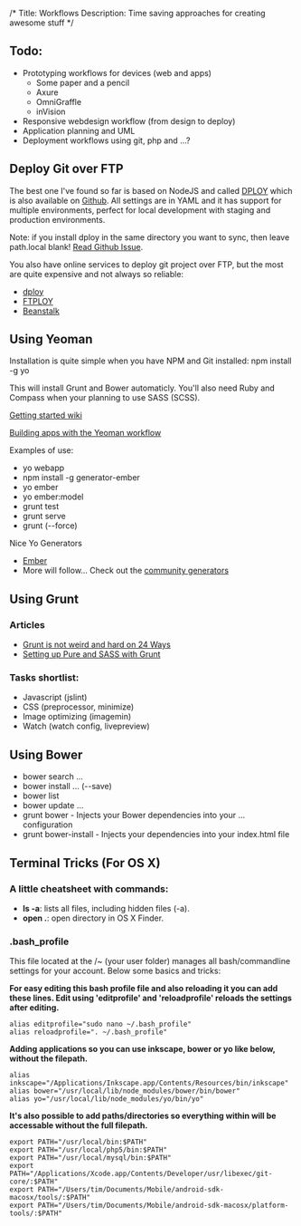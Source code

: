 /*
Title: Workflows
Description: Time saving approaches for creating awesome stuff
*/


## Todo:

* Prototyping workflows for devices (web and apps)
	* Some paper and a pencil
	* Axure
	* OmniGraffle
	* inVision
* Responsive webdesign workflow (from design to deploy)
* Application planning and UML
* Deployment workflows using git, php and ...?


## Deploy Git over FTP

The best one I've found so far is based on NodeJS and called [DPLOY](http://leanmeanfightingmachine.github.io/dploy/) which is also available on [Github](https://github.com/LeanMeanFightingMachine/dploy). All settings are in YAML and it has support for multiple environments, perfect for local development with staging and production environments.

Note: if you install dploy in the same directory you want to sync, then leave path.local blank! [Read Github Issue](https://github.com/LeanMeanFightingMachine/dploy/issues/19#issuecomment-29133963).

You also have online services to deploy git project over FTP, but the most are quite expensive and not always so reliable:

- [dploy](http://dploy.io/)
- [FTPLOY](http://ftploy.com/)
- [Beanstalk](http://beanstalkapp.com/)


## Using Yeoman

Installation is quite simple when you have NPM and Git installed: npm install -g yo

This will install Grunt and Bower automaticly. You'll also need Ruby and Compass when your planning to use SASS (SCSS).

[Getting started wiki](https://github.com/yeoman/yeoman/wiki/Getting-Started)

[Building apps with the Yeoman workflow](http://dev.tutsplus.com/tutorials/building-apps-with-the-yeoman-workflow--net-33254)

Examples of use:

- yo webapp
- npm install -g generator-ember
- yo ember
- yo ember:model
- grunt test
- grunt serve
- grunt (--force)

Nice Yo Generators

- [Ember](https://github.com/yeoman/generator-ember)
- More will follow... Check out the [community generators](http://yeoman.io/community-generators.html)


## Using Grunt

### Articles

- [Grunt is not weird and hard on 24 Ways](http://24ways.org/2013/grunt-is-not-weird-and-hard/)
- [Setting up Pure and SASS with Grunt](http://kalenjohnson.com/customizing-roots-sass/)

### Tasks shortlist:

- Javascript (jslint)
- CSS (preprocessor, minimize)
- Image optimizing (imagemin)
- Watch (watch config, livepreview)


## Using Bower

- bower search ...
- bower install ... (--save)
- bower list
- bower update ...
- grunt bower - Injects your Bower dependencies into your ... configuration
- grunt bower-install - Injects your dependencies into your index.html file


## Terminal Tricks (For OS X)

### A little cheatsheet with commands:

* **ls -a**: lists all files, including hidden files (-a).
* **open .**: open directory in OS X Finder.


### .bash_profile

This file located at the /~ (your user folder) manages all bash/commandline settings for your account. Below some basics and tricks:

**For easy editing this bash profile file and also reloading it you can add these lines. Edit using 'editprofile' and 'reloadprofile' reloads the settings after editing.**

	alias editprofile="sudo nano ~/.bash_profile"
	alias reloadprofile=". ~/.bash_profile"


**Adding applications so you can use inkscape, bower or yo like below, without the filepath.**

	alias inkscape="/Applications/Inkscape.app/Contents/Resources/bin/inkscape"
	alias bower="/usr/local/lib/node_modules/bower/bin/bower"
	alias yo="/usr/local/lib/node_modules/yo/bin/yo"


**It's also possible to add paths/directories so everything within will be accessable without the full filepath.**

	export PATH="/usr/local/bin:$PATH"
	export PATH="/usr/local/php5/bin:$PATH"
	export PATH="/usr/local/mysql/bin:$PATH"
	export PATH="/Applications/Xcode.app/Contents/Developer/usr/libexec/git-core/:$PATH"
	export PATH="/Users/tim/Documents/Mobile/android-sdk-macosx/tools/:$PATH"
	export PATH="/Users/tim/Documents/Mobile/android-sdk-macosx/platform-tools/:$PATH"
